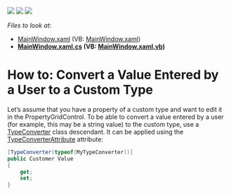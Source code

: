 <!-- default badges list -->
![](https://img.shields.io/endpoint?url=https://codecentral.devexpress.com/api/v1/VersionRange/128655146/14.1.7%2B)
[![](https://img.shields.io/badge/Open_in_DevExpress_Support_Center-FF7200?style=flat-square&logo=DevExpress&logoColor=white)](https://supportcenter.devexpress.com/ticket/details/T156746)
[![](https://img.shields.io/badge/📖_How_to_use_DevExpress_Examples-e9f6fc?style=flat-square)](https://docs.devexpress.com/GeneralInformation/403183)
<!-- default badges end -->
<!-- default file list -->
*Files to look at*:

* [MainWindow.xaml](./CS/WpfApplication57/MainWindow.xaml) (VB: [MainWindow.xaml](./VB/WpfApplication57/MainWindow.xaml))
* **[MainWindow.xaml.cs](./CS/WpfApplication57/MainWindow.xaml.cs) (VB: [MainWindow.xaml.vb](./VB/WpfApplication57/MainWindow.xaml.vb))**
<!-- default file list end -->
# How to: Convert a Value Entered by a User to a Custom Type


Let’s assume that you have a property of a custom type and want to edit it in the PropertyGridControl. To be able to convert a value entered by a user (for example, this may be a string value) to the custom type, use a <a href="https://msdn.microsoft.com/en-us/library/system.componentmodel.typeconverter%28v=vs.110%29.aspx">TypeConverter</a> class descendant. It can be applied using the <a href="https://msdn.microsoft.com/en-us/library/system.componentmodel.typeconverterattribute%28v=vs.110%29.aspx">TypeConverterAttribute</a> attribute:


```cs
[TypeConverter(typeof(MyTypeConverter))]
public Customer Value
{
    get;
    set;
}
```



<br/>



